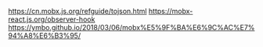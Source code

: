 
https://cn.mobx.js.org/refguide/tojson.html
https://mobx-react.js.org/observer-hook
https://ymbo.github.io/2018/03/06/mobx%E5%9F%BA%E6%9C%AC%E7%94%A8%E6%B3%95/
